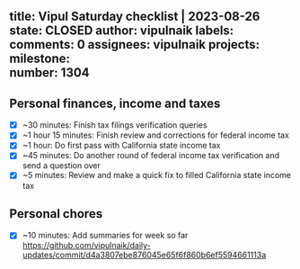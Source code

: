title:	Vipul Saturday checklist | 2023-08-26
state:	CLOSED
author:	vipulnaik
labels:	
comments:	0
assignees:	vipulnaik
projects:	
milestone:	
number:	1304
--
## Personal finances, income and taxes

- [x] ~30 minutes: Finish tax filings verification queries
- [x] ~1 hour 15 minutes: Finish review and corrections for federal income tax
- [x] ~1 hour: Do first pass with California state income tax
- [x] ~45 minutes: Do another round of federal income tax verification and send a question over 
- [x] ~5 minutes: Review and make a quick fix to filled California state income tax

## Personal chores

- [x] ~10 minutes: Add summaries for week so far https://github.com/vipulnaik/daily-updates/commit/d4a3807ebe876045e65f6f860b6ef5594661113a
